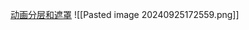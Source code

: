 [动画分层和遮罩](file:///D:/Obsidian%20Unity/Unity/Unity%E5%9B%9B%E9%83%A8%E6%9B%B2/Assets/Scripts/Unity%C2%B7%E6%A0%B8%E5%BF%83/3D%E5%8A%A8%E7%94%BB/Lesson47_%E5%8A%A8%E7%94%BB%E5%88%86%E5%B1%82%E5%92%8C%E9%81%AE%E7%BD%A9.cs)
![[Pasted image 20240925172559.png]]
